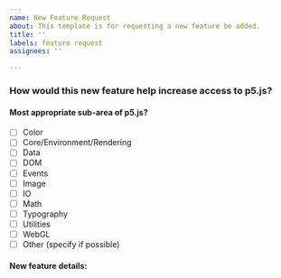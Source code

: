 ```yaml
---
name: New Feature Request
about: This template is for requesting a new feature be added.
title: ''
labels: feature request
assignees: ''

---
```


<!--
Hi there!

Thank you for contributing to the p5.js project

Until further notice, we will only add new features that increase access.

In order to request a new feature for p5.js, we need to know how the new feature will increase access, and also what is its sub-area.

To check any option, replace the "[ ]" with a "[x]". Be sure to check out how it looks in the Preview tab! Feel free to remove any portion of the template that is not relevant for your issue.
-->

### How would this new feature help increase access to p5.js?


#### Most appropriate sub-area of p5.js?

- [ ] Color
- [ ] Core/Environment/Rendering
- [ ] Data
- [ ] DOM
- [ ] Events
- [ ] Image
- [ ] IO
- [ ] Math
- [ ] Typography
- [ ] Utilities
- [ ] WebGL
- [ ] Other (specify if possible)

#### New feature details:
